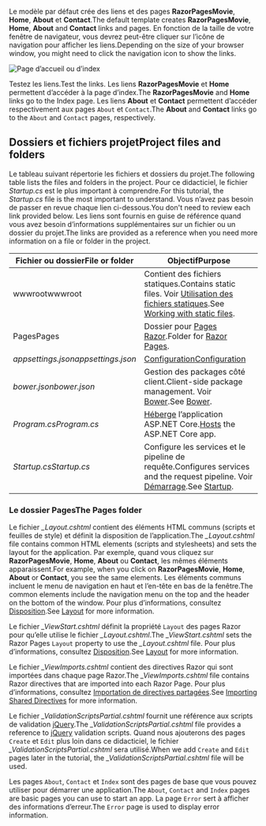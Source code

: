 <span data-ttu-id="0f076-101">Le modèle par défaut crée des liens et des pages **RazorPagesMovie**, **Home**, **About** et **Contact**.</span><span class="sxs-lookup"><span data-stu-id="0f076-101">The default template creates **RazorPagesMovie**, **Home**, **About** and **Contact** links and pages.</span></span> <span data-ttu-id="0f076-102">En fonction de la taille de votre fenêtre de navigateur, vous devrez peut-être cliquer sur l’icône de navigation pour afficher les liens.</span><span class="sxs-lookup"><span data-stu-id="0f076-102">Depending on the size of your browser window, you might need to click the navigation icon to show the links.</span></span>

![Page d’accueil ou d’index](../../tutorials/razor-pages/razor-pages-start/_static/home2.png)

<span data-ttu-id="0f076-104">Testez les liens.</span><span class="sxs-lookup"><span data-stu-id="0f076-104">Test the links.</span></span> <span data-ttu-id="0f076-105">Les liens **RazorPagesMovie** et **Home** permettent d’accéder à la page d’index.</span><span class="sxs-lookup"><span data-stu-id="0f076-105">The **RazorPagesMovie** and **Home** links go to the Index page.</span></span> <span data-ttu-id="0f076-106">Les liens **About** et **Contact** permettent d’accéder respectivement aux pages `About` et `Contact`.</span><span class="sxs-lookup"><span data-stu-id="0f076-106">The **About** and **Contact** links go to the `About` and `Contact` pages, respectively.</span></span>

## <a name="project-files-and-folders"></a><span data-ttu-id="0f076-107">Dossiers et fichiers projet</span><span class="sxs-lookup"><span data-stu-id="0f076-107">Project files and folders</span></span>

<span data-ttu-id="0f076-108">Le tableau suivant répertorie les fichiers et dossiers du projet.</span><span class="sxs-lookup"><span data-stu-id="0f076-108">The following table lists the files and folders in the project.</span></span> <span data-ttu-id="0f076-109">Pour ce didacticiel, le fichier *Startup.cs* est le plus important à comprendre.</span><span class="sxs-lookup"><span data-stu-id="0f076-109">For this tutorial, the *Startup.cs* file is the most important to understand.</span></span> <span data-ttu-id="0f076-110">Vous n’avez pas besoin de passer en revue chaque lien ci-dessous.</span><span class="sxs-lookup"><span data-stu-id="0f076-110">You don't need to review each link provided below.</span></span> <span data-ttu-id="0f076-111">Les liens sont fournis en guise de référence quand vous avez besoin d’informations supplémentaires sur un fichier ou un dossier du projet.</span><span class="sxs-lookup"><span data-stu-id="0f076-111">The links are provided as a reference when you need more information on a file or folder in the project.</span></span>

| <span data-ttu-id="0f076-112">Fichier ou dossier</span><span class="sxs-lookup"><span data-stu-id="0f076-112">File or folder</span></span>              | <span data-ttu-id="0f076-113">Objectif</span><span class="sxs-lookup"><span data-stu-id="0f076-113">Purpose</span></span> |
| ----------------- | ------------ | 
| <span data-ttu-id="0f076-114">wwwroot</span><span class="sxs-lookup"><span data-stu-id="0f076-114">wwwroot</span></span> | <span data-ttu-id="0f076-115">Contient des fichiers statiques.</span><span class="sxs-lookup"><span data-stu-id="0f076-115">Contains static files.</span></span> <span data-ttu-id="0f076-116">Voir [Utilisation des fichiers statiques](xref:fundamentals/static-files).</span><span class="sxs-lookup"><span data-stu-id="0f076-116">See [Working with static files](xref:fundamentals/static-files).</span></span> |
| <span data-ttu-id="0f076-117">Pages</span><span class="sxs-lookup"><span data-stu-id="0f076-117">Pages</span></span> | <span data-ttu-id="0f076-118">Dossier pour [Pages Razor](xref:mvc/razor-pages/index).</span><span class="sxs-lookup"><span data-stu-id="0f076-118">Folder for [Razor Pages](xref:mvc/razor-pages/index).</span></span> | 
| <span data-ttu-id="0f076-119">*appsettings.json*</span><span class="sxs-lookup"><span data-stu-id="0f076-119">*appsettings.json*</span></span> | [<span data-ttu-id="0f076-120">Configuration</span><span class="sxs-lookup"><span data-stu-id="0f076-120">Configuration</span></span>](xref:fundamentals/configuration) |
| <span data-ttu-id="0f076-121">*bower.json*</span><span class="sxs-lookup"><span data-stu-id="0f076-121">*bower.json*</span></span> | <span data-ttu-id="0f076-122">Gestion des packages côté client.</span><span class="sxs-lookup"><span data-stu-id="0f076-122">Client-side package management.</span></span> <span data-ttu-id="0f076-123">Voir [Bower](xref:client-side/bower).</span><span class="sxs-lookup"><span data-stu-id="0f076-123">See [Bower](xref:client-side/bower).</span></span>|
| <span data-ttu-id="0f076-124">*Program.cs*</span><span class="sxs-lookup"><span data-stu-id="0f076-124">*Program.cs*</span></span> | <span data-ttu-id="0f076-125">[Héberge](xref:fundamentals/hosting) l’application ASP.NET Core.</span><span class="sxs-lookup"><span data-stu-id="0f076-125">[Hosts](xref:fundamentals/hosting) the ASP.NET Core app.</span></span>|
| <span data-ttu-id="0f076-126">*Startup.cs*</span><span class="sxs-lookup"><span data-stu-id="0f076-126">*Startup.cs*</span></span> | <span data-ttu-id="0f076-127">Configure les services et le pipeline de requête.</span><span class="sxs-lookup"><span data-stu-id="0f076-127">Configures services and the request pipeline.</span></span> <span data-ttu-id="0f076-128">Voir [Démarrage](xref:fundamentals/startup).</span><span class="sxs-lookup"><span data-stu-id="0f076-128">See [Startup](xref:fundamentals/startup).</span></span>|

### <a name="the-pages-folder"></a><span data-ttu-id="0f076-129">Le dossier Pages</span><span class="sxs-lookup"><span data-stu-id="0f076-129">The Pages folder</span></span>

<span data-ttu-id="0f076-130">Le fichier *_Layout.cshtml* contient des éléments HTML communs (scripts et feuilles de style) et définit la disposition de l’application.</span><span class="sxs-lookup"><span data-stu-id="0f076-130">The *_Layout.cshtml* file contains common HTML elements (scripts and stylesheets) and sets the layout for the application.</span></span> <span data-ttu-id="0f076-131">Par exemple, quand vous cliquez sur **RazorPagesMovie**, **Home**, **About** ou **Contact**, les mêmes éléments apparaissent.</span><span class="sxs-lookup"><span data-stu-id="0f076-131">For example, when you click on **RazorPagesMovie**, **Home**, **About** or **Contact**, you see the same elements.</span></span> <span data-ttu-id="0f076-132">Les éléments communs incluent le menu de navigation en haut et l’en-tête en bas de la fenêtre.</span><span class="sxs-lookup"><span data-stu-id="0f076-132">The common elements include the navigation menu on the top and the header on the bottom of the window.</span></span> <span data-ttu-id="0f076-133">Pour plus d’informations, consultez [Disposition](xref:mvc/views/layout).</span><span class="sxs-lookup"><span data-stu-id="0f076-133">See [Layout](xref:mvc/views/layout) for more information.</span></span>

<span data-ttu-id="0f076-134">Le fichier *_ViewStart.cshtml* définit la propriété `Layout` des pages Razor pour qu’elle utilise le fichier *_Layout.cshtml*.</span><span class="sxs-lookup"><span data-stu-id="0f076-134">The *_ViewStart.cshtml* sets the Razor Pages `Layout` property to use the *_Layout.cshtml* file.</span></span> <span data-ttu-id="0f076-135">Pour plus d’informations, consultez [Disposition](xref:mvc/views/layout).</span><span class="sxs-lookup"><span data-stu-id="0f076-135">See [Layout](xref:mvc/views/layout) for more information.</span></span>

<span data-ttu-id="0f076-136">Le fichier *_ViewImports.cshtml* contient des directives Razor qui sont importées dans chaque page Razor.</span><span class="sxs-lookup"><span data-stu-id="0f076-136">The *_ViewImports.cshtml* file contains Razor directives that are imported into each Razor Page.</span></span> <span data-ttu-id="0f076-137">Pour plus d’informations, consultez [Importation de directives partagées](xref:mvc/views/layout#importing-shared-directives).</span><span class="sxs-lookup"><span data-stu-id="0f076-137">See [Importing Shared Directives](xref:mvc/views/layout#importing-shared-directives) for more information.</span></span>

<span data-ttu-id="0f076-138">Le fichier *_ValidationScriptsPartial.cshtml* fournit une référence aux scripts de validation [jQuery](https://jquery.com/).</span><span class="sxs-lookup"><span data-stu-id="0f076-138">The *_ValidationScriptsPartial.cshtml* file provides a reference to [jQuery](https://jquery.com/) validation scripts.</span></span> <span data-ttu-id="0f076-139">Quand nous ajouterons des pages `Create` et `Edit` plus loin dans ce didacticiel, le fichier *_ValidationScriptsPartial.cshtml* sera utilisé.</span><span class="sxs-lookup"><span data-stu-id="0f076-139">When we add `Create` and `Edit` pages later in the tutorial, the *_ValidationScriptsPartial.cshtml* file will be used.</span></span>

<span data-ttu-id="0f076-140">Les pages `About`, `Contact` et `Index` sont des pages de base que vous pouvez utiliser pour démarrer une application.</span><span class="sxs-lookup"><span data-stu-id="0f076-140">The `About`, `Contact` and `Index` pages are basic pages you can use to start an app.</span></span> <span data-ttu-id="0f076-141">La page `Error` sert à afficher des informations d’erreur.</span><span class="sxs-lookup"><span data-stu-id="0f076-141">The `Error` page is used to display error information.</span></span>